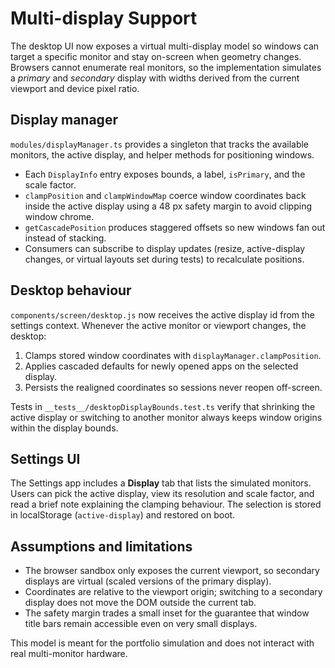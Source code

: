 # Multi-display Support

The desktop UI now exposes a virtual multi-display model so windows can target a
specific monitor and stay on-screen when geometry changes. Browsers cannot
enumerate real monitors, so the implementation simulates a *primary* and
*secondary* display with widths derived from the current viewport and device
pixel ratio.

## Display manager

`modules/displayManager.ts` provides a singleton that tracks the available
monitors, the active display, and helper methods for positioning windows.

- Each `DisplayInfo` entry exposes bounds, a label, `isPrimary`, and the scale
  factor.
- `clampPosition` and `clampWindowMap` coerce window coordinates back inside the
  active display using a 48 px safety margin to avoid clipping window chrome.
- `getCascadePosition` produces staggered offsets so new windows fan out instead
  of stacking.
- Consumers can subscribe to display updates (resize, active-display changes, or
  virtual layouts set during tests) to recalculate positions.

## Desktop behaviour

`components/screen/desktop.js` now receives the active display id from the
settings context. Whenever the active monitor or viewport changes, the desktop:

1. Clamps stored window coordinates with `displayManager.clampPosition`.
2. Applies cascaded defaults for newly opened apps on the selected display.
3. Persists the realigned coordinates so sessions never reopen off-screen.

Tests in `__tests__/desktopDisplayBounds.test.ts` verify that shrinking the
active display or switching to another monitor always keeps window origins
within the display bounds.

## Settings UI

The Settings app includes a **Display** tab that lists the simulated monitors.
Users can pick the active display, view its resolution and scale factor, and
read a brief note explaining the clamping behaviour. The selection is stored in
localStorage (`active-display`) and restored on boot.

## Assumptions and limitations

- The browser sandbox only exposes the current viewport, so secondary displays
  are virtual (scaled versions of the primary display).
- Coordinates are relative to the viewport origin; switching to a secondary
  display does not move the DOM outside the current tab.
- The safety margin trades a small inset for the guarantee that window title
  bars remain accessible even on very small displays.

This model is meant for the portfolio simulation and does not interact with real
multi-monitor hardware.
